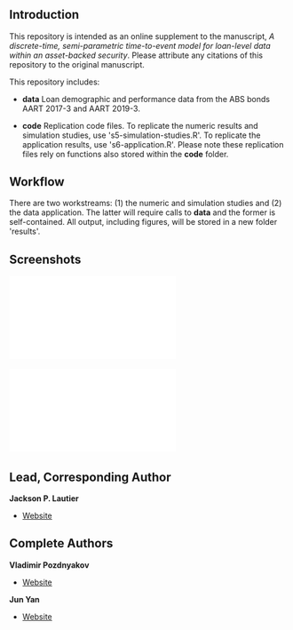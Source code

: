 <h1 align="center"><project-name></h1>

<p align="center"><project-description></p>

## Introduction

This repository is intended as an online supplement to the manuscript,
_A discrete-time, semi-parametric time-to-event model for
loan-level data within an asset-backed security_.
Please attribute any citations of this repository to the original
manuscript.


This repository includes:

- **data** Loan demographic and performance data from the ABS bonds AART 2017-3
and AART 2019-3.

- **code** Replication code files.  To replicate the numeric results and
simulation studies, use 's5-simulation-studies.R'.  To replicate the application
results, use 's6-application.R'.  Please note these replication files rely on
functions also stored within the **code** folder.

## Workflow

There are two workstreams: (1) the numeric and simulation
studies and (2) the data application.  The latter will require
calls to **data** and the former is self-contained.  All output,
including figures, will be stored in a new folder 'results'.

## Screenshots

![Asymptotic Normality](/illustrative-figures/sim_comps.pdf)

![AART Application](/illustrative-figures/aart_comp.pdf)

## Lead, Corresponding Author

**Jackson P. Lautier**

- [Website](https://jacksonlautier.com/)

## Complete Authors

**Vladimir Pozdnyakov**

- [Website](https://vladimir-pozdnyakov.github.io/)

**Jun Yan**

- [Website](http://merlot.stat.uconn.edu/~jyan/)